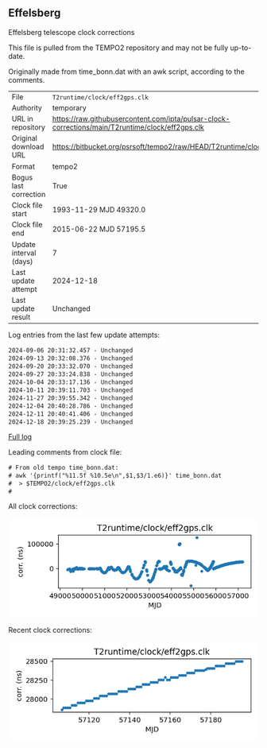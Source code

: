 
## Effelsberg

Effelsberg telescope clock corrections

This file is pulled from the TEMPO2 repository and may not be fully
up-to-date.

Originally made from time_bonn.dat with an awk script, according to
the comments.

|     |     |
|:--- |:--- |
| File | `T2runtime/clock/eff2gps.clk` |
| Authority | temporary |
| URL in repository | <https://raw.githubusercontent.com/ipta/pulsar-clock-corrections/main/T2runtime/clock/eff2gps.clk> |
| Original download URL | <https://bitbucket.org/psrsoft/tempo2/raw/HEAD/T2runtime/clock/eff2gps.clk> |
| Format | tempo2 |
| Bogus last correction | True |
| Clock file start | 1993-11-29 MJD 49320.0 |
| Clock file end | 2015-06-22 MJD 57195.5 |
| Update interval (days) | 7 |
| Last update attempt | 2024-12-18 |
| Last update result | Unchanged |

Log entries from the last few update attempts:
```
2024-09-06 20:31:32.457 - Unchanged
2024-09-13 20:32:08.376 - Unchanged
2024-09-20 20:33:32.070 - Unchanged
2024-09-27 20:33:24.838 - Unchanged
2024-10-04 20:33:17.136 - Unchanged
2024-10-11 20:39:11.703 - Unchanged
2024-11-27 20:39:55.342 - Unchanged
2024-12-04 20:40:28.786 - Unchanged
2024-12-11 20:40:41.406 - Unchanged
2024-12-18 20:39:25.239 - Unchanged
```
[Full log](https://raw.githubusercontent.com/ipta/pulsar-clock-corrections/main/log/T2runtime/clock/eff2gps.clk.log)

Leading comments from clock file:

    # From old tempo time_bonn.dat:
    # awk '{printf("%11.5f %10.5e\n",$1,$3/1.e6)}' time_bonn.dat
    #  > $TEMPO2/clock/eff2gps.clk
    #



All clock corrections:

![plot of all clock corrections](eff2gps.clk.png "All corrections")

Recent clock corrections:

![plot of recent clock corrections](eff2gps.clk.short.png "Recent corrections")

